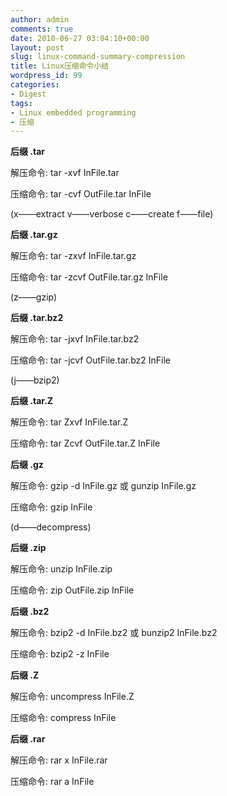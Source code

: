 ```yaml
---
author: admin
comments: true
date: 2010-06-27 03:04:10+00:00
layout: post
slug: linux-command-summary-compression
title: Linux压缩命令小结
wordpress_id: 99
categories:
- Digest
tags:
- Linux embedded programming
- 压缩
---
```


**后缀 .tar**

解压命令: tar -xvf InFile.tar

压缩命令: tar -cvf OutFile.tar InFile

(x——extract	v——verbose	c——create	f——file)

**后缀 .tar.gz**

解压命令: tar -zxvf InFile.tar.gz

压缩命令: tar -zcvf OutFile.tar.gz InFile

(z——gzip)

**后缀 .tar.bz2**

解压命令: tar -jxvf InFile.tar.bz2

压缩命令: tar -jcvf OutFile.tar.bz2 InFile

(j——bzip2)

**后缀 .tar.Z**

解压命令: tar Zxvf InFile.tar.Z

压缩命令: tar Zcvf OutFile.tar.Z InFile

**后缀 .gz**

解压命令: gzip -d InFile.gz 或 gunzip InFile.gz

压缩命令: gzip InFile

(d——decompress)

**后缀 .zip**

解压命令: unzip InFile.zip

压缩命令: zip OutFile.zip InFile

**后缀 .bz2**

解压命令: bzip2 -d InFile.bz2 或 bunzip2 InFile.bz2

压缩命令: bzip2 -z InFile

**后缀 .Z**

解压命令: uncompress InFile.Z

压缩命令: compress InFile

**后缀 .rar**

解压命令: rar x InFile.rar

压缩命令: rar a InFile
